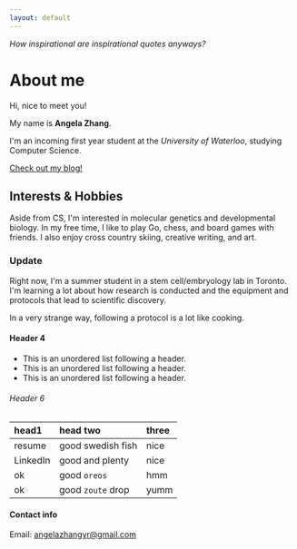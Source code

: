 ```yaml
---
layout: default
---
```


_How inspirational are inspirational quotes anyways?_

# About me

Hi, nice to meet you!

My name is **Angela Zhang**. 

I'm an incoming first year student at the _University of Waterloo_, studying Computer Science. 

[Check out my blog!](./another-page.html)

## Interests & Hobbies

Aside from CS, I'm interested in molecular genetics and developmental biology.
In my free time, I like to play Go, chess, and board games with friends. 
I also enjoy cross country skiing, creative writing, and art.

### Update

Right now, I'm a summer student in a stem cell/embryology lab in Toronto. I'm learning a lot about how research is conducted and the equipment and protocols that lead to scientific discovery. 

In a very strange way, following a protocol is a lot like cooking. 

#### Header 4

*   This is an unordered list following a header.
*   This is an unordered list following a header.
*   This is an unordered list following a header.

###### Header 6

| head1        | head two          | three |
|:-------------|:------------------|:------|
| resume           | good swedish fish | nice  |
| LinkedIn | good and plenty   | nice  |
| ok           | good `oreos`      | hmm   |
| ok           | good `zoute` drop | yumm  |

#### Contact info

Email: angelazhangyr@gmail.com




